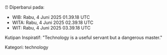 ⏰ Diperbarui pada:
- WIB: Rabu, 4 Juni 2025 01.39.18 UTC
- WITA: Rabu, 4 Juni 2025 02.39.18 UTC
- WIT: Rabu, 4 Juni 2025 03.39.18 UTC

Kutipan Inspiratif:
"Technology is a useful servant but a dangerous master."


Kategori: technology

